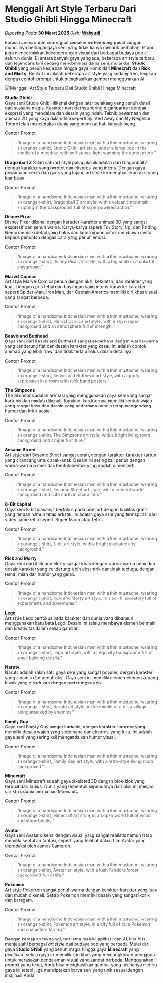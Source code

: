 # Menggali Art Style Terbaru Dari Studio Ghibli Hingga Minecraft

_Diposting Pada:_ **30 Maret 2025**
_Oleh:_  [**Wahyudi**](../author/wahyudi.html)

Industri animasi dan seni digital semakin berkembang pesat dengan munculnya berbagai gaya seni yang tidak hanya menarik perhatian, tetapi juga mencerminkan kecenderungan visual dari berbagai budaya pop di seluruh dunia. Di antara banyak gaya yang ada, beberapa art style terbaru dan legendaris kini sedang mendominasi dunia seni, mulai dari **Studio Ghibli** yang penuh keajaiban hingga gaya ikonik dari **Minecraft** dan **Rick and Morty**. Berikut ini adalah beberapa art style yang sedang tren, lengkap dengan contoh prompt untuk menghasilkan gambar menggunakan AI.

![Menggali Art Style Terbaru Dari Studio Ghibli Hingga Minecraft](https://qph.cf2.quoracdn.net/main-qimg-17b3233acca763729e0bc24826f1c4b5)

**Studio Ghibli**  
Gaya seni Studio Ghibli dikenal dengan latar belakang yang penuh detail dan suasana magis. Karakter-karakternya sering digambarkan dengan ekspresi yang mendalam dan desain yang indah. Teknik pewarnaan dan animasi 2D yang kaya dalam film seperti Spirited Away dan My Neighbor Totoro telah menciptakan dunia yang memikat hati banyak orang.

Contoh Prompt:  

> “Image of a handsome Indonesian man with a thin mustache, wearing an orange t-shirt, Studio Ghibli art style, under a large tree in the middle of a meadow, with soft sunset light warming the atmosphere.”

**Dragonball Z**
Salah satu art style paling ikonik adalah dari Dragonball Z, dengan karakter yang berotot dan ekspresi yang intens. Dengan gaya pewarnaan cerah dan garis yang tajam, art style ini menghadirkan aksi yang luar biasa.

Contoh Prompt:

> “Image of a handsome Indonesian man with a thin mustache, wearing an orange t-shirt, Dragonball Z art style, with a volcanic mountain erupting in the background, full of superpowered action.”

**Disney Pixar**  
Disney Pixar dikenal dengan karakter-karakter animasi 3D yang sangat ekspresif dan penuh warna. Karya-karya seperti Toy Story, Up, dan Finding Nemo memiliki detail yang halus dan kemampuan untuk membawa cerita kepada penonton dengan cara yang penuh emosi.

Contoh Prompt: 

> “Image of a handsome Indonesian man with a thin mustache, wearing an orange t-shirt, Disney Pixar art style, with a big smile in a colorful playground.”

**Marvel Comics**  
Art style Marvel Comics penuh dengan aksi, kekuatan, dan karakter yang kuat. Dengan garis tebal dan bayangan yang intens, karakter-karakter seperti Spider-Man, Iron Man, dan Captain America memiliki ciri khas visual yang sangat berbeda.

Contoh Prompt:

> “Image of a handsome Indonesian man with a thin mustache, wearing an orange t-shirt, Marvel Comics art style, with a skyscraper background and an atmosphere full of strength.”

**Beavis and Butthead**  
Gaya seni dari Beavis and Butthead sangat sederhana dengan warna-warna yang cenderung flat dan desain karakter yang kasar. Ini adalah contoh animasi yang lebih 'raw' dan tidak terlalu halus dalam detailnya.

Contoh Prompt: 

> “Image of a handsome Indonesian man with a thin mustache, wearing an orange t-shirt, Beavis and Butthead art style, with a goofy expression in a room with rock band posters.”

**The Simpsons**  
The Simpsons adalah animasi yang menggunakan gaya seni yang sangat kartunis dan mudah dikenali. Karakter-karakternya memiliki bentuk wajah yang sangat khas dan desain yang sederhana namun tetap mengandung humor dan kritik sosial.

Contoh Prompt:

> “Image of a handsome Indonesian man with a thin mustache, wearing an orange t-shirt, The Simpsons art style, with a bright living room background and simple furniture.”

**Sesame Street**  
Art style dari Sesame Street sangat cerah, dengan karakter-karakter kartun yang dirancang untuk anak-anak. Desain ini sering kali penuh dengan warna-warna primer dan bentuk-bentuk yang mudah dimengerti.

Contoh Prompt: 

> “Image of a handsome Indonesian man with a thin mustache, wearing an orange t-shirt, Sesame Street art style, with a colorful world background and cute cartoon characters.”

**8-Bit Capital**  
Gaya seni 8-bit biasanya berfokus pada pixel art dengan kualitas grafis yang rendah namun tetap artistik. Ini adalah gaya seni yang terinspirasi dari video game retro seperti Super Mario atau Tetris.

Contoh Prompt: 

> “Image of a handsome Indonesian man with a thin mustache, wearing an orange t-shirt, 8-bit art style, with a bright pixelated city background.”

**Rick and Morty**  
Gaya seni dari Rick and Morty sangat khas dengan warna-warna neon dan desain karakter yang cenderung lebih eksentrik dan tidak terduga, dengan tema ilmiah dan humor yang gelap.

Contoh Prompt: 

> “Image of a handsome Indonesian man with a thin mustache, wearing an orange t-shirt, Rick and Morty art style, in a sci-fi laboratory full of experiments and adventures.”

**Lego**  
Art style Lego berfokus pada karakter dan dunia yang dibangun menggunakan batu bata Lego. Desain ini selalu membawa elemen bermain dan kreativitas dalam setiap gambar.

Contoh Prompt:

> “Image of a handsome Indonesian man with a thin mustache, wearing an orange t-shirt, Lego art style, with a Lego city background full of small building details.”

**Naruto**  
Naruto adalah salah satu gaya seni yang sangat populer, dengan karakter yang dinamis dan penuh aksi. Gaya seni ini memiliki elemen-elemen Jepang klasik yang dipadukan dengan pertarungan epik.

Contoh Prompt: 

> “Image of a handsome Indonesian man with a thin mustache, wearing an orange t-shirt, Naruto art style, in the middle of a ninja village being attacked by enemies.”

**Family Guy**  
Gaya seni Family Guy sangat kartunis, dengan karakter-karakter yang memiliki desain wajah yang sederhana dan ekspresi yang lucu. Ini adalah gaya seni yang sering kali mengandalkan humor visual.

Contoh Prompt: 

> “Image of a handsome Indonesian man with a thin mustache, wearing an orange t-shirt, Family Guy art style, with a retro-style living room background.”

**Minecraft**  
Gaya seni Minecraft adalah gaya pixelated 3D dengan blok-blok yang terbuat dari kubus. Dunia yang terbentuk sepenuhnya dari blok ini menjadi ciri khas dunia permainan Minecraft.

Contoh Prompt:

> “Image of a handsome Indonesian man with a thin mustache, wearing an orange t-shirt, Minecraft art style, in an open world full of wood and stone blocks.”

**Avatar**  
Gaya seni Avatar dikenal dengan visual yang sangat realistis namun tetap memiliki sentuhan fantasi, seperti yang terlihat dalam film Avatar yang diproduksi oleh James Cameron.

Contoh Prompt:

> “Image of a handsome Indonesian man with a thin mustache, wearing an orange t-shirt, Avatar art style, with a lush Pandora forest background full of life.”

**Pokemon**  
Art style Pokemon sangat penuh warna dengan karakter-karakter yang lucu dan mudah dikenali. Setiap Pokemon memiliki desain yang sangat ikonik dan beragam.

Contoh Prompt:

> “Image of a handsome Indonesian man with a thin mustache, wearing an orange t-shirt, Pokemon art style, in a city full of cute Pokemon and characters talking.”

Dengan kemajuan teknologi, terutama melalui aplikasi dan AI, kita bisa menjelajahi berbagai _art style_ dari budaya pop yang berbeda. Mulai dari gaya **Studio Ghibli** yang penuh magis hingga gaya **Minecraft** yang _pixelated_, setiap gaya ini memiliki ciri khas yang memungkinkan pengguna untuk merasakan pengalaman visual yang sangat berbeda. Menggunakan _prompt_ yang tepat, Anda bisa menghasilkan gambar yang tak hanya meniru gaya ini tetapi juga menciptakan karya seni yang unik sesuai dengan imajinasi Anda.
